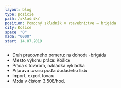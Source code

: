 ```yaml
---
layout: blog
type: pozicie
path: /skladnik/
position: Pomocný skladník v stavebníctve – brigáda
city: Košice
space: "0"
mzda: "0000"
start: 14.07.2019
---
```

* Druh pracovného pomeru: na dohodu -brigáda
* Miesto výkonu práce: Košice
* Práca s tovarom, nakládka vykládka
* Príprava tovaru podľa dodacieho listu
* Import, export tovaru
* Mzda v čistom 3.50€/hod.
